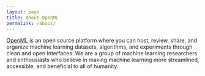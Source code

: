 ```yaml
---
layout: page
title: About OpenML
permalink: /about/
---
```


[OpenML](https://www.openml.org) is an open source platform where you can host, review, share, and organize machine learning datasets, algorithms, and experiments through clean and open interfaces. We are a group of machine learning researchers and enthousiasts who  believe in making machine learning more streamlined, accessible, and beneficial to all of humanity.

